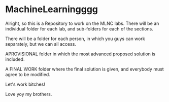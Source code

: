 MachineLearningggg
==================


Alright, so this is a Repository to work on the MLNC labs.
There will be an individual folder for each lab, and sub-folders for each of the sections.

There will be a folder for each person, in which you guys can work separately, but we can all access.

APROVISIONAL folder in which the most advanced proposed solution is included.

A FINAL WORK folder where the final solution is given, and everybody must agree to be modified.


Let's work bitches!

Love yoy my brothers.

